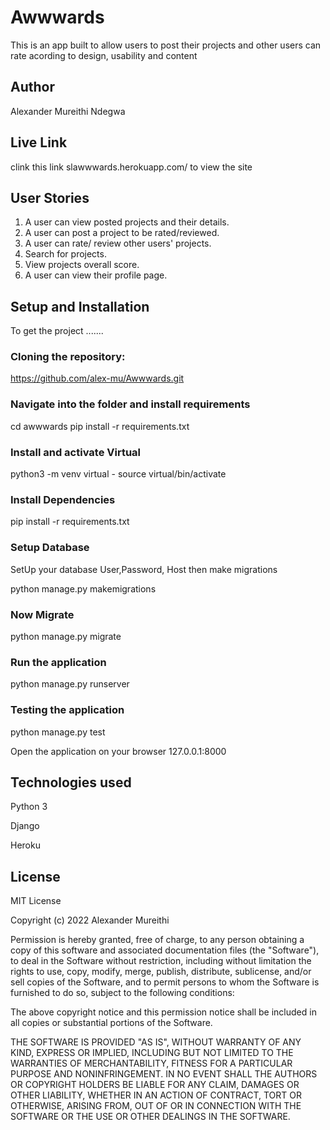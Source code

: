 # Awwwards
This is an app built to allow users to post their projects and other users can rate acording to design, usability and content

## Author
Alexander Mureithi Ndegwa

## Live Link
clink this link slawwwards.herokuapp.com/ to view the site

## User Stories
1. A user can view posted projects and their details.
2. A user can post a project to be rated/reviewed.
3. A user can rate/ review other users' projects.
4. Search for projects.
5. View projects overall score.
6. A user can view their profile page.

## Setup and Installation
To get the project .......

### Cloning the repository:

https://github.com/alex-mu/Awwwards.git

### Navigate into the folder and install requirements

cd awwwards pip install -r requirements.txt 

### Install and activate Virtual

 python3 -m venv virtual - source virtual/bin/activate 

### Install Dependencies

pip install -r requirements.txt 

### Setup Database

SetUp your database User,Password, Host then make migrations

python manage.py makemigrations 

### Now Migrate

python manage.py migrate 

### Run the application

python manage.py runserver 

### Testing the application

python manage.py test 

Open the application on your browser 127.0.0.1:8000

## Technologies used

Python 3

Django 

Heroku

## License

MIT License

Copyright (c) 2022 Alexander Mureithi

Permission is hereby granted, free of charge, to any person obtaining a copy
of this software and associated documentation files (the "Software"), to deal
in the Software without restriction, including without limitation the rights
to use, copy, modify, merge, publish, distribute, sublicense, and/or sell
copies of the Software, and to permit persons to whom the Software is
furnished to do so, subject to the following conditions:

The above copyright notice and this permission notice shall be included in all
copies or substantial portions of the Software.

THE SOFTWARE IS PROVIDED "AS IS", WITHOUT WARRANTY OF ANY KIND, EXPRESS OR
IMPLIED, INCLUDING BUT NOT LIMITED TO THE WARRANTIES OF MERCHANTABILITY,
FITNESS FOR A PARTICULAR PURPOSE AND NONINFRINGEMENT. IN NO EVENT SHALL THE
AUTHORS OR COPYRIGHT HOLDERS BE LIABLE FOR ANY CLAIM, DAMAGES OR OTHER
LIABILITY, WHETHER IN AN ACTION OF CONTRACT, TORT OR OTHERWISE, ARISING FROM,
OUT OF OR IN CONNECTION WITH THE SOFTWARE OR THE USE OR OTHER DEALINGS IN THE
SOFTWARE.
